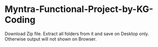 # Myntra-Functional-Project-by-KG-Coding
Download Zip file.
Extract all folders from it and save on Desktop only.
Otherwise output will not shown on Browser. 
